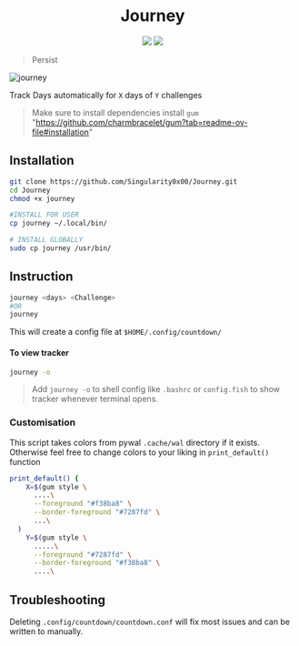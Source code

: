 <h1 align=center>Journey</h1>
<p align=center>
  <img src="https://img.shields.io/badge/OS-linux-orange.svg?style=flat-square">
  <img src="https://img.shields.io/badge/Shell_Script-121011?style=for-the-badge&logo=gnu-bash&logoColor=white">
</p>

> Persist

![journey](https://github.com/user-attachments/assets/d63d0dc5-8af0-4039-b98c-470af661ee02)

Track Days automatically for `X` days of `Y` challenges

> Make sure to install dependencies
> install `gum` "https://github.com/charmbracelet/gum?tab=readme-ov-file#installation"

## Installation

```bash
git clone https://github.com/Singularity0x00/Journey.git
cd Journey
chmod +x journey

#INSTALL FOR USER
cp journey ~/.local/bin/

# INSTALL GLOBALLY
sudo cp journey /usr/bin/
```

## Instruction

```bash
journey <days> <Challenge>
#OR
journey
```

This will create a config file at `$HOME/.config/countdown/`

#### To view tracker

```bash
journey -o
```

> Add `journey -o` to shell config like `.bashrc` or `config.fish` to show tracker whenever terminal opens.

### Customisation

This script takes colors from pywal `.cache/wal` directory if it exists.
Otherwise feel free to change colors to your liking in `print_default()` function

```bash
print_default() {
    X=$(gum style \
      ....\
      --foreground "#f38ba8" \
      --border-foreground "#7287fd" \
      ...\
  )
    Y=$(gum style \
      .....\
      --foreground "#7287fd" \
      --border-foreground "#f38ba8" \
      ....\

```

## Troubleshooting

Deleting `.config/countdown/countdown.conf` will fix most issues and can be written to manually.
